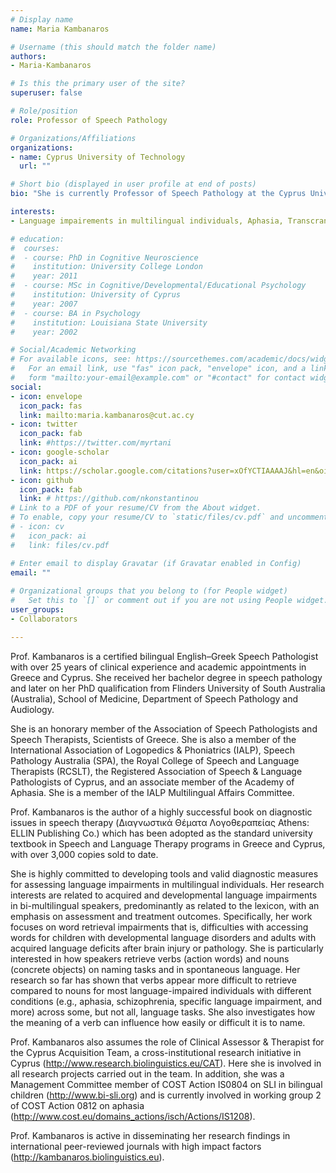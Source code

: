```yaml
---
# Display name
name: Maria Kambanaros

# Username (this should match the folder name)
authors:
- Maria-Kambanaros

# Is this the primary user of the site?
superuser: false

# Role/position
role: Professor of Speech Pathology

# Organizations/Affiliations
organizations:
- name: Cyprus University of Technology
  url: ""

# Short bio (displayed in user profile at end of posts)
bio: "She is currently Professor of Speech Pathology at the Cyprus University of Technology"

interests:
- Language impairements in multilingual individuals, Aphasia, Transcranial Magnetic Stimulation

# education:
#  courses:
#  - course: PhD in Cognitive Neuroscience
#    institution: University College London
#    year: 2011
#  - course: MSc in Cognitive/Developmental/Educational Psychology
#    institution: University of Cyprus
#    year: 2007
#  - course: BA in Psychology
#    institution: Louisiana State University
#    year: 2002

# Social/Academic Networking
# For available icons, see: https://sourcethemes.com/academic/docs/widgets/#icons
#   For an email link, use "fas" icon pack, "envelope" icon, and a link in the
#   form "mailto:your-email@example.com" or "#contact" for contact widget.
social:
- icon: envelope
  icon_pack: fas
  link: mailto:maria.kambanaros@cut.ac.cy
- icon: twitter
  icon_pack: fab
  link: #https://twitter.com/myrtani 
- icon: google-scholar
  icon_pack: ai
  link: https://scholar.google.com/citations?user=xOfYCTIAAAAJ&hl=en&oi=ao
- icon: github
  icon_pack: fab
  link: # https://github.com/nkonstantinou
# Link to a PDF of your resume/CV from the About widget.
# To enable, copy your resume/CV to `static/files/cv.pdf` and uncomment the lines below.  
# - icon: cv
#   icon_pack: ai
#   link: files/cv.pdf

# Enter email to display Gravatar (if Gravatar enabled in Config)
email: ""
  
# Organizational groups that you belong to (for People widget)
#   Set this to `[]` or comment out if you are not using People widget.  
user_groups:
- Collaborators

---
```

Prof. Kambanaros is a certified bilingual English–Greek Speech Pathologist with over 25 years of clinical experience and academic appointments in Greece and Cyprus. She received her bachelor degree in speech pathology and later on her PhD qualification from Flinders University of South Australia (Australia), School of Medicine, Department of Speech Pathology and Audiology. 

She is an honorary member of the Association of Speech Pathologists and Speech Therapists, Scientists of Greece. She is also a member of the International Association of Logopedics & Phoniatrics (IALP), Speech Pathology Australia (SPA), the Royal College of Speech and Language Therapists (RCSLT), the Registered Association of Speech & Language Pathologists of Cyprus, and an associate member of the Academy of Aphasia. She is a member of the IALP Multilingual Affairs Committee. 

Prof. Kambanaros is the author of a highly successful book on diagnostic issues in speech therapy (Διαγνωστικά Θέματα Λογοθεραπείας Athens: ELLIN Publishing Co.) which has been adopted as the standard university textbook in Speech and Language Therapy programs in Greece and Cyprus, with over 3,000 copies sold to date. 

She is highly committed to developing tools and valid diagnostic measures for assessing language impairments in multilingual individuals. Her research interests are related to acquired and developmental language impairments in bi-multilingual speakers, predominantly as related to the lexicon, with an emphasis on assessment and treatment outcomes. Specifically, her work focuses on word retrieval impairments that is, difficulties with accessing words for children with developmental language disorders and adults with acquired language deficits after brain injury or pathology. She is particularly interested in how speakers retrieve verbs (action words) and nouns (concrete objects) on naming tasks and in spontaneous language. Her research so far has shown that verbs appear more difficult to retrieve compared to nouns for most language-impaired individuals with different conditions (e.g., aphasia, schizophrenia, specific language impairment, and more) across some, but not all, language tasks. She also investigates how the meaning of a verb can influence how easily or difficult it is to name. 

Prof. Kambanaros also assumes the role of Clinical Assessor & Therapist for the Cyprus Acquisition Team, a cross-institutional research initiative in Cyprus (http://www.research.biolinguistics.eu/CAT). Here she is involved in all research projects carried out in the team. In addition, she was a Management Committee member of COST Action IS0804 on SLI in bilingual children (http://www.bi-sli.org) and is currently involved in working group 2 of COST Action 0812 on aphasia (http://www.cost.eu/domains_actions/isch/Actions/IS1208). 

Prof. Kambanaros is active in disseminating her research findings in international peer-reviewed journals with high impact factors (http://kambanaros.biolinguistics.eu).